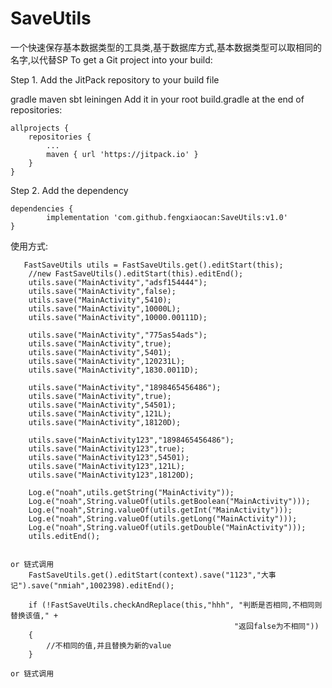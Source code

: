 # SaveUtils
一个快速保存基本数据类型的工具类,基于数据库方式,基本数据类型可以取相同的名字,以代替SP
To get a Git project into your build:

Step 1. Add the JitPack repository to your build file

gradle
maven
sbt
leiningen
Add it in your root build.gradle at the end of repositories:

	allprojects {
		repositories {
			...
			maven { url 'https://jitpack.io' }
		}
	}
Step 2. Add the dependency

	dependencies {
	        implementation 'com.github.fengxiaocan:SaveUtils:v1.0'
	}
  
  使用方式:
  
       FastSaveUtils utils = FastSaveUtils.get().editStart(this);
        //new FastSaveUtils().editStart(this).editEnd();
        utils.save("MainActivity","adsf154444");
        utils.save("MainActivity",false);
        utils.save("MainActivity",5410);
        utils.save("MainActivity",10000L);
        utils.save("MainActivity",10000.00111D);

        utils.save("MainActivity","775as54ads");
        utils.save("MainActivity",true);
        utils.save("MainActivity",5401);
        utils.save("MainActivity",120231L);
        utils.save("MainActivity",1830.0011D);

        utils.save("MainActivity","1898465456486");
        utils.save("MainActivity",true);
        utils.save("MainActivity",54501);
        utils.save("MainActivity",121L);
        utils.save("MainActivity",18120D);

        utils.save("MainActivity123","1898465456486");
        utils.save("MainActivity123",true);
        utils.save("MainActivity123",54501);
        utils.save("MainActivity123",121L);
        utils.save("MainActivity123",18120D);

        Log.e("noah",utils.getString("MainActivity"));
        Log.e("noah",String.valueOf(utils.getBoolean("MainActivity")));
        Log.e("noah",String.valueOf(utils.getInt("MainActivity")));
        Log.e("noah",String.valueOf(utils.getLong("MainActivity")));
        Log.e("noah",String.valueOf(utils.getDouble("MainActivity")));
        utils.editEnd();
        
	
	or 链式调用
        FastSaveUtils.get().editStart(context).save("1123","大事记").save("nmiah",1002398).editEnd();
	
        if (!FastSaveUtils.checkAndReplace(this,"hhh", "判断是否相同,不相同则替换该值," +
                                                      "返回false为不相同"))
        {
            //不相同的值,并且替换为新的value
        }

	or 链式调用
